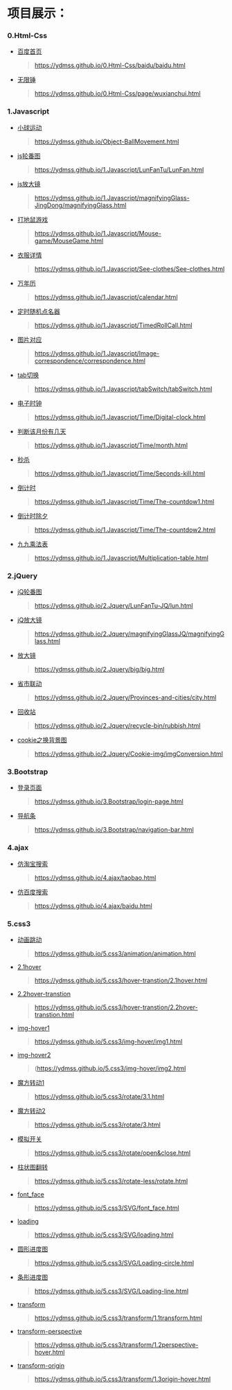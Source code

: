 # 项目展示：

### 0.Html-Css
* [百度首页](https://ydmss.github.io/ydmss.github.io/0.Html-Css/baidu/baidu.html)
  > https://ydmss.github.io/0.Html-Css/baidu/baidu.html

* [无限锤](https://ydmss.github.io/0.Html-Css/page/wuxianchui.html)
  > https://ydmss.github.io/0.Html-Css/page/wuxianchui.html

### 1.Javascript
* [小球运动]( https://ydmss.github.io/Object-BallMovement.html)
  > https://ydmss.github.io/Object-BallMovement.html

* [js轮番图](https://ydmss.github.io/1.Javascript/LunFanTu/LunFan.html)
  > https://ydmss.github.io/1.Javascript/LunFanTu/LunFan.html

* [js放大镜](https://ydmss.github.io/1.Javascript/magnifyingGlass-JingDong/magnifyingGlass.html)
  > https://ydmss.github.io/1.Javascript/magnifyingGlass-JingDong/magnifyingGlass.html

* [打地鼠游戏](https://ydmss.github.io/1.Javascript/Mouse-game/MouseGame.html)
  > https://ydmss.github.io/1.Javascript/Mouse-game/MouseGame.html

* [衣服详情](https://ydmss.github.io/1.Javascript/See-clothes/See-clothes.html)
  > https://ydmss.github.io/1.Javascript/See-clothes/See-clothes.html

* [万年历](https://ydmss.github.io/1.Javascript/calendar.html)
  > https://ydmss.github.io/1.Javascript/calendar.html

* [定时随机点名器](https://ydmss.github.io/1.Javascript/TimedRollCall.html)
  > https://ydmss.github.io/1.Javascript/TimedRollCall.html

* [图片对应](https://ydmss.github.io/1.Javascript/Image-correspondence/correspondence.html)
  > https://ydmss.github.io/1.Javascript/Image-correspondence/correspondence.html

* [tab切换](https://ydmss.github.io/1.Javascript/tabSwitch/tabSwitch.html)
  > https://ydmss.github.io/1.Javascript/tabSwitch/tabSwitch.html

* [电子时钟](https://ydmss.github.io/1.Javascript/Time/Digital-clock.html)
  > https://ydmss.github.io/1.Javascript/Time/Digital-clock.html

* [判断该月份有几天](https://ydmss.github.io/1.Javascript/Time/month.html)
  > https://ydmss.github.io/1.Javascript/Time/month.html

* [秒杀](https://ydmss.github.io/1.Javascript/Time/Seconds-kill.html)
  > https://ydmss.github.io/1.Javascript/Time/Seconds-kill.html

* [倒计时](https://ydmss.github.io/1.Javascript/Time/The-countdow1.html)
  > https://ydmss.github.io/1.Javascript/Time/The-countdow1.html

* [倒计时除夕](https://ydmss.github.io/1.Javascript/Time/The-countdow2.html)
  > https://ydmss.github.io/1.Javascript/Time/The-countdow2.html

* [九九乘法表](https://ydmss.github.io/1.Javascript/Multiplication-table.html)
  > https://ydmss.github.io/1.Javascript/Multiplication-table.html

### 2.jQuery

* [jQ轮番图](https://ydmss.github.io/2.Jquery/LunFanTu-JQ/lun.html)
  > https://ydmss.github.io/2.Jquery/LunFanTu-JQ/lun.html

* [jQ放大镜](https://ydmss.github.io/2.Jquery/magnifyingGlassJQ/magnifyingGlass.html)
  > https://ydmss.github.io/2.Jquery/magnifyingGlassJQ/magnifyingGlass.html
* [放大镜](https://ydmss.github.io/2.Jquery/big/big.html)
  > https://ydmss.github.io/2.Jquery/big/big.html

* [省市联动](https://ydmss.github.io/2.Jquery/Provinces-and-cities/city.html)
  > https://ydmss.github.io/2.Jquery/Provinces-and-cities/city.html

* [回收站](https://ydmss.github.io/2.Jquery/recycle-bin/rubbish.html)
  > https://ydmss.github.io/2.Jquery/recycle-bin/rubbish.html
* [cookie之换背景图](https://ydmss.github.io/2.Jquery/Cookie-img/imgConversion.html)
  >https://ydmss.github.io/2.Jquery/Cookie-img/imgConversion.html

### 3.Bootstrap

* [登录页面](https://ydmss.github.io/3.Bootstrap/login-page.html)
  > https://ydmss.github.io/3.Bootstrap/login-page.html

* [导航条](https://ydmss.github.io/3.Bootstrap/navigation-bar.html)
  > https://ydmss.github.io/3.Bootstrap/navigation-bar.html

### 4.ajax
* [仿淘宝搜索](https://ydmss.github.io/4.ajax/taobao.html)
  > https://ydmss.github.io/4.ajax/taobao.html
* [仿百度搜索](https://ydmss.github.io/4.ajax/baidu.html)
  > https://ydmss.github.io/4.ajax/baidu.html

### 5.css3
* [动画跳动](https://ydmss.github.io/5.css3/animation/animation.html)
  > https://ydmss.github.io/5.css3/animation/animation.html

* [2.1hover](https://ydmss.github.io/5.css3/hover-transtion/2.1hover.html)
  > https://ydmss.github.io/5.css3/hover-transtion/2.1hover.html

* [2.2hover-transtion](https://ydmss.github.io/5.css3/hover-transtion/2.2hover-transtion.html)
  > https://ydmss.github.io/5.css3/hover-transtion/2.2hover-transtion.html

* [img-hover1](https://ydmss.github.io/5.css3/img-hover/img1.html)
  > https://ydmss.github.io/5.css3/img-hover/img1.html

* [img-hover2](https://ydmss.github.io/5.css3/img-hover/img2.html)
  > (https://ydmss.github.io/5.css3/img-hover/img2.html

* [魔方转动1](https://ydmss.github.io/5.css3/rotate/3.1.html)
  > https://ydmss.github.io/5.css3/rotate/3.1.html

* [魔方转动2](https://ydmss.github.io/5.css3/rotate/3.html)
  > https://ydmss.github.io/5.css3/rotate/3.html

* [模拟开关](https://ydmss.github.io/5.css3/rotate/open&close.html)
  > https://ydmss.github.io/5.css3/rotate/open&close.html

* [柱状图翻转](https://ydmss.github.io/5.css3/rotate-less/rotate.html)
  > https://ydmss.github.io/5.css3/rotate-less/rotate.html

* [font_face](https://ydmss.github.io/5.css3/SVG/font_face.html)
  > https://ydmss.github.io/5.css3/SVG/font_face.html

* [loading](https://ydmss.github.io/5.css3/SVG/loading.html)
  > https://ydmss.github.io/5.css3/SVG/loading.html

* [圆形进度图](https://ydmss.github.io/5.css3/SVG/Loading-circle.html)
  > https://ydmss.github.io/5.css3/SVG/Loading-circle.html

* [条形进度图](https://ydmss.github.io/5.css3/SVG/Loading-line.html)
  > https://ydmss.github.io/5.css3/SVG/Loading-line.html
* [transform](https://ydmss.github.io/5.css3/transform/1.1transform.html)
  > https://ydmss.github.io/5.css3/transform/1.1transform.html

* [transform-perspective](https://ydmss.github.io/5.css3/transform/1.2perspective-hover.html)
  > https://ydmss.github.io/5.css3/transform/1.2perspective-hover.html

* [transform-origin](https://ydmss.github.io/5.css3/transform/1.3origin-hover.html)
  > https://ydmss.github.io/5.css3/transform/1.3origin-hover.html